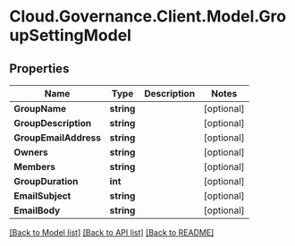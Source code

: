 # Cloud.Governance.Client.Model.GroupSettingModel
## Properties

Name | Type | Description | Notes
------------ | ------------- | ------------- | -------------
**GroupName** | **string** |  | [optional] 
**GroupDescription** | **string** |  | [optional] 
**GroupEmailAddress** | **string** |  | [optional] 
**Owners** | **string** |  | [optional] 
**Members** | **string** |  | [optional] 
**GroupDuration** | **int** |  | [optional] 
**EmailSubject** | **string** |  | [optional] 
**EmailBody** | **string** |  | [optional] 

[[Back to Model list]](../README.md#documentation-for-models) [[Back to API list]](../README.md#documentation-for-api-endpoints) [[Back to README]](../README.md)


